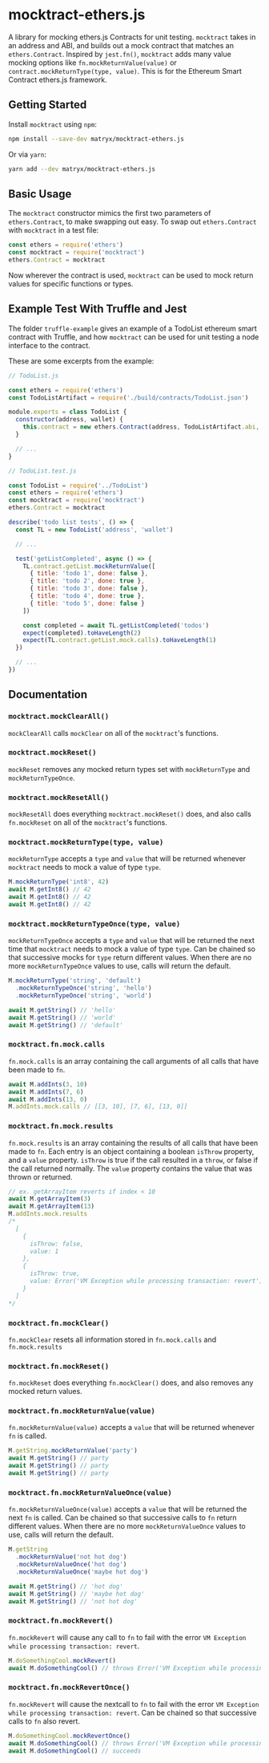 # mocktract-ethers.js

A library for mocking ethers.js Contracts for unit testing. `mocktract` takes in an address and ABI, and builds out a mock contract that matches an `ethers.Contract`. Inspired by `jest.fn()`, `mocktract` adds many value mocking options like `fn.mockReturnValue(value)` or `contract.mockReturnType(type, value)`. This is for the Ethereum Smart Contract ethers.js framework.

## Getting Started

Install `mocktract` using `npm`:

```bash
npm install --save-dev matryx/mocktract-ethers.js
```

Or via `yarn`:

```bash
yarn add --dev matryx/mocktract-ethers.js
```

## Basic Usage

The `mocktract` constructor mimics the first two parameters of `ethers.Contract`, to make swapping out easy. To swap out `ethers.Contract` with `mocktract` in a test file:

```js
const ethers = require('ethers')
const mocktract = require('mocktract')
ethers.Contract = mocktract
```

Now wherever the contract is used, `mocktract` can be used to mock return values for specific functions or types.

## Example Test With Truffle and Jest

The folder `truffle-example` gives an example of a TodoList ethereum smart contract with Truffle, and how `mocktract` can be used for unit testing a node interface to the contract.

These are some excerpts from the example:

```js
// TodoList.js

const ethers = require('ethers')
const TodoListArtifact = require('./build/contracts/TodoList.json')

module.exports = class TodoList {
  constructor(address, wallet) {
    this.contract = new ethers.Contract(address, TodoListArtifact.abi, wallet)
  }

  // ...
}
```

```js
// TodoList.test.js

const TodoList = require('../TodoList')
const ethers = require('ethers')
const mocktract = require('mocktract')
ethers.Contract = mocktract

describe('todo list tests', () => {
  const TL = new TodoList('address', 'wallet')

  // ...

  test('getListCompleted', async () => {
    TL.contract.getList.mockReturnValue([
      { title: 'todo 1', done: false },
      { title: 'todo 2', done: true },
      { title: 'todo 3', done: false },
      { title: 'todo 4', done: true },
      { title: 'todo 5', done: false }
    ])

    const completed = await TL.getListCompleted('todos')
    expect(completed).toHaveLength(2)
    expect(TL.contract.getList.mock.calls).toHaveLength(1)
  })

  // ...
})
```

## Documentation

### `mocktract.mockClearAll()`

`mockClearAll` calls `mockClear` on all of the `mocktract`'s functions.

### `mocktract.mockReset()`

`mockReset` removes any mocked return types set with `mockReturnType` and `mockReturnTypeOnce`.

### `mocktract.mockResetAll()`

`mockResetAll` does everything `mocktract.mockReset()` does, and also calls `fn.mockReset` on all of the `mocktract`'s functions.

### `mocktract.mockReturnType(type, value)`

`mockReturnType` accepts a `type` and `value` that will be returned whenever `mocktract` needs to mock a value of type `type`.

```js
M.mockReturnType('int8', 42)
await M.getInt8() // 42
await M.getInt8() // 42
await M.getInt8() // 42
```

### `mocktract.mockReturnTypeOnce(type, value)`

`mockReturnTypeOnce` accepts a `type` and `value` that will be returned the next time that `mocktract` needs to mock a value of type `type`. Can be chained so that successive mocks for `type` return different values. When there are no more `mockReturnTypeOnce` values to use, calls will return the default.

```js
M.mockReturnType('string', 'default')
  .mockReturnTypeOnce('string', 'hello')
  .mockReturnTypeOnce('string', 'world')

await M.getString() // 'hello'
await M.getString() // 'world'
await M.getString() // 'default'
```

### `mocktract.fn.mock.calls`

`fn.mock.calls` is an array containing the call arguments of all calls that have been made to `fn`.

```js
await M.addInts(3, 10)
await M.addInts(7, 6)
await M.addInts(13, 0)
M.addInts.mock.calls // [[3, 10], [7, 6], [13, 0]]
```

### `mocktract.fn.mock.results`

`fn.mock.results` is an array containing the results of all calls that have been made to `fn`. Each entry is an object containing a boolean `isThrow` property, and a `value` property. `isThrow` is true if the call resulted in a `throw`, or false if the call returned normally. The `value` property contains the value that was thrown or returned.

```js
// ex. getArrayItem reverts if index < 10
await M.getArrayItem(3)
await M.getArrayItem(13)
M.addInts.mock.results
/*
  [
    {
      isThrow: false,
      value: 1
    },
    {
      isThrow: true,
      value: Error('VM Exception while processing transaction: revert')
    }
  ]
*/
```

### `mocktract.fn.mockClear()`

`fn.mockClear` resets all information stored in `fn.mock.calls` and `fn.mock.results`

### `mocktract.fn.mockReset()`

`fn.mockReset` does everything `fn.mockClear()` does, and also removes any mocked return values.

### `mocktract.fn.mockReturnValue(value)`

`fn.mockReturnValue(value)` accepts a `value` that will be returned whenever `fn` is called.

```js
M.getString.mockReturnValue('party')
await M.getString() // party
await M.getString() // party
await M.getString() // party
```

### `mocktract.fn.mockReturnValueOnce(value)`

`fn.mockReturnValueOnce(value)` accepts a `value` that will be returned the next `fn` is called. Can be chained so that successive calls to `fn` return different values. When there are no more `mockReturnValueOnce` values to use, calls will return the default.

```js
M.getString
  .mockReturnValue('not hot dog')
  .mockReturnValueOnce('hot dog')
  .mockReturnValueOnce('maybe hot dog')

await M.getString() // 'hot dog'
await M.getString() // 'maybe hot dog'
await M.getString() // 'not hot dog'
```

### `mocktract.fn.mockRevert()`

`fn.mockRevert` will cause any call to `fn` to fail with the error `VM Exception while processing transaction: revert`.

```js
M.doSomethingCool.mockRevert()
await M.doSomethingCool() // throws Error('VM Exception while processing transaction: revert')
```

### `mocktract.fn.mockRevertOnce()`

`fn.mockRevert` will cause the nextcall to `fn` to fail with the error `VM Exception while processing transaction: revert`. Can be chained so that successive calls to `fn` also revert.

```js
M.doSomethingCool.mockRevertOnce()
await M.doSomethingCool() // throws Error('VM Exception while processing transaction: revert')
await M.doSomethingCool() // succeeds
```
